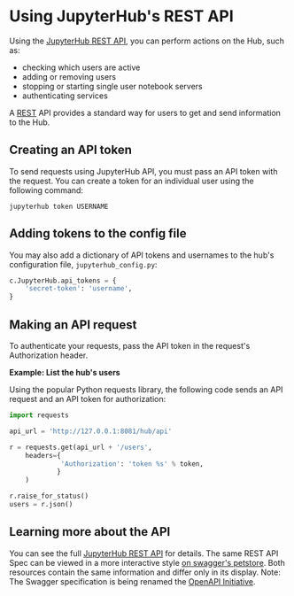 # Using JupyterHub's REST API

Using the [JupyterHub REST API][], you can perform actions on the Hub,
such as:

- checking which users are active
- adding or removing users
- stopping or starting single user notebook servers
- authenticating services

A [REST](https://en.wikipedia.org/wiki/Representational_state_transfer)
API provides a standard way for users to get and send information to the
Hub.


## Creating an API token
To send requests using JupyterHub API, you must pass an API token with the
request. You can create a token for an individual user using the following
command:

    jupyterhub token USERNAME


## Adding tokens to the config file
You may also add a dictionary of API tokens and usernames to the hub's
configuration file, `jupyterhub_config.py`:

```python
c.JupyterHub.api_tokens = {
    'secret-token': 'username',
}
```


## Making an API request

To authenticate your requests, pass the API token in the request's
Authorization header.

**Example: List the hub's users**

Using the popular Python requests library, the following code sends an API
request and an API token for authorization:

```python
import requests

api_url = 'http://127.0.0.1:8081/hub/api'

r = requests.get(api_url + '/users',
    headers={
             'Authorization': 'token %s' % token,
            }
    )

r.raise_for_status()
users = r.json()
```


## Learning more about the API

You can see the full [JupyterHub REST API][] for details.
The same REST API Spec can be viewed in a more interactive style [on swagger's petstore][].
Both resources contain the same information and differ only in its display.
Note: The Swagger specification is being renamed the [OpenAPI Initiative][].

[on swagger's petstore]: http://petstore.swagger.io/?url=https://raw.githubusercontent.com/jupyterhub/jupyterhub/master/docs/rest-api.yml#!/default
[OpenAPI Initiative]: https://www.openapis.org/
[JupyterHub REST API]: ./_static/rest-api/index.html
